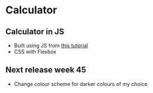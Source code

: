 # Calculator

## Calculator in JS
- Built using JS from [this tutorial](https://www.youtube.com/watch?v=j59qQ7YWLxw&t=1277s)
- CSS with Flexbox

## Next release week 45
- Change colour scheme for darker colours of my choice
